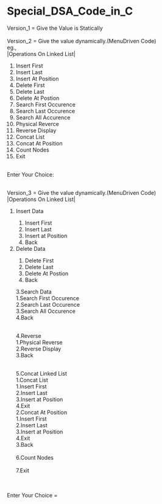 # Special_DSA_Code_in_C
Version_1 = Give the Value is Statically
<br><br>
Version_2 = Give the value dynamically.(MenuDriven Code)
<br>eg.,<br>
|Operations On Linked List|<br>
<list>
<ol>
 <li>Insert First</li>
 <li>Insert Last</li>
 <li>Insert At Position</li>
 <li>Delete First</li>
 <li>Delete Last</li>
 <li>Delete At Postion</li>
 <li>Search First Occurence</li>
 <li>Search Last Occurence</li>
 <li>Search All Accurence</li>
 <li>Physical Reverce</li>
 <li>Reverse Display</li>
 <li>Concat List</li>
 <li>Concat At Position</li>
 <li>Count Nodes</li>
 <li>Exit</li>
 </ol>
 </list><br>
Enter Your Choice:
 
<br>
<br>

Version_3 = Give the value dynamically.(MenuDriven Code)
<br>
|Operations On Linked List|<br>
<list>
<ol>
<li>Insert Data</li>
             <ol>
              <li>Insert First</li>
              <li>Insert Last</li>
              <li>Insert at Position</li>
              <li>Back</li>
             </ol>
              
<li>Delete Data</li>
             <ol>
               <li>Delete First</li>
               <li>Delete Last</li>
               <li>Delete At Postion</li>
               <li>Back</li>
             </ol>
             
              
3.Search Data<br>
              1.Search First Occurence<br>
              2.Search Last Occurence<br>
              3.Search All Occurence<br>
              4.Back<br><br>

4.Reverse<br>
              1.Physical Reverse<br>
              2.Reverse Display<br>
              3.Back<br><br>

5.Concat Linked List<br>
              1.Concat List<br>
                            1.Insert First<br>
                            2.Insert Last<br>
                            3.Insert at Position<br>
                            4.Exit<br>
              2.Concat At Position<br>
                            1.Insert First<br>
                            2.Insert Last<br>
                            3.Insert at Position<br>
                            4.Exit<br>
              3.Back<br><br>
6.Count Nodes<br><br>
7.Exit
</ol>
<list>
<br><br>
Enter Your Choice =
<br>
